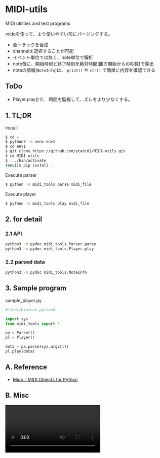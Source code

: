# MIDI-utils

MIDI utilities and test programs

midoを使って、より使いやすい形にパージングする。

* 全トラックを合成
* channelを選択することが可能
* イベント単位では無く、note単位で解析
* note毎に、開始時刻と終了時刻を絶対時間(曲の開始からの秒数)で算出
* noteの情報(`NoteInfo`)は、
  `print()` や `str()` で簡単に内容を確認できる


## ToDo

* Player.play()で、
  時間を監視して、ズレをより少なくする。


## 1. TL;DR

Install
```bash
$ cd ~
$ python3 -m venv env1
$ cd env1
$ git clone https://github.com/ytani01/MIDI-utils.git
$ cd MIDI-utils
$ . ./bin/activate
(env1)$ pip install .
```

Execute parser
```bash
$ python -m midi_tools parse midi_file
```

Execute player
```bash
$ python -m midi_tools play midi_file
```

## 2. for detail

### 2.1 API

```bash
python3 -m pydoc midi_tools.Parser.parse
python3 -m pydoc midi_tools.Player.play
```

### 2.2 parsed data

```bash
python3 -m pydoc midi_tools.NoteInfo
```

## 3. Sample program

sample_player.py
```python
#!/usr/bin/env python3

import sys
from midi_tools import *

pa = Parser()
pl = Player()

data = pa.parse(sys.argv[1])
pl.play(data)
```


## A. Reference

* [Mido - MIDI Objects for Python](https://mido.readthedocs.io/en/latest/)


## B. Misc

![](docs/mido_play.mp4)

